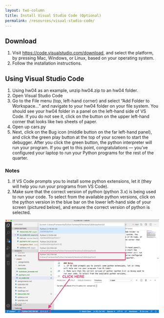 ```yaml
---
layout: two-column
title: Install Visual Studio Code (Optional)
permalink: /resources/visual-studio-code/
---
```


## Download
1. Visit <a href="https://code.visualstudio.com/download" target="_blank">https://code.visualstudio.com/download</a>, and select the platform, by pressing Mac, Windows, or Linux, based on your operating system.
2. Follow the installation instructions.

## Using Visual Studio Code
1. Using hw04 as an example, unzip hw04.zip to an hw04 folder. 
1. Open Visual Studio Code
1. Go to the File menu (top, left-hand corner) and select “Add Folder to Workspace...” and navigate to your hw04 folder on your file system. You should see your hw04 folder in a panel on the left-hand side of VS Code. If you do not see it, click on the button on the upper left-hand corner that looks like two sheets of paper.
1. Open up cars.py
1. Next, click on the Bug icon (middle button on the far left-hand panel), and click the green play button at the top of your screen to start the debugger. After you click the green button, the python interpreter will run your program. If you get to this point, congratulations — you’ve configured your laptop to run your Python programs for the rest of the quarter.

### Notes
1. If VS Code prompts you to install some python extensions, let it (they will help you run your programs from VS Code).
2. Make sure that the correct version of python (python 3.x) is being used to run your code. To select from the available python versions, click on the python version in the blue bar on the lower left-hand side of your screen (pictured below), and ensure the correct version of python is selected.

<img class="large frame" src="../../assets/images/resources/vs-code.png" />


